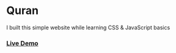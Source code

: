 # Quran
I built this simple website while learning CSS & JavaScript basics
### [Live Demo](https://quran-chi.vercel.app/)
